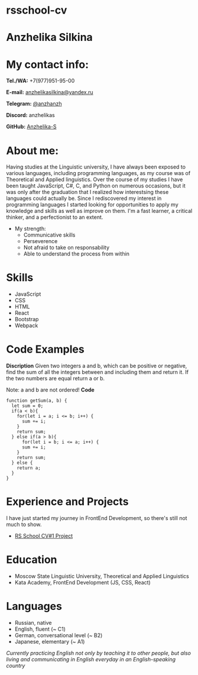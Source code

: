# rsschool-cv
# Anzhelika Silkina
# My contact info:
__Tel./WA:__ +7(977)951-95-00

__E-mail:__ anzhelikasilkina@yandex.ru

__Telegram:__ [@anzhanzh](https://t.me/anzhanzh)

__Discord:__ anzhelikas

__GitHub:__ [Anzhelika-S](https://github.com/Anzhelika-S)
# About me:
Having studies at the Linguistic university, I have always been exposed to various languages, including programming languages, as my course was of Theoretical and Applied linguistics. Over the course of my studies I have been taught JavaScript, C#, C, and Python on numerous occasions, but it was only after the graduation that I realized how interestsing these languages could actually be. Since I rediscovered my interest in programming languages I started looking for opportunities to apply my knowledge and skills as well as improve on them. I'm a fast learner, a critical thinker, and a perfectionist to an extent. 
* My strength:
  - Communicative skills
  - Perseverence
  - Not afraid to take on responsability
  - Able to understand the process from within
# Skills
- JavaScript
- CSS
- HTML
- React
- Bootstrap 
- Webpack
# Code Examples 
__Discription__
Given two integers a and b, which can be positive or negative, find the sum of all the integers between and including them and return it. If the two numbers are equal return a or b.

Note: a and b are not ordered!
__Code__
```
function getSum(a, b) {
  let sum = 0;
  if(a < b){ 
    for(let i = a; i <= b; i++) {
      sum += i; 
    }
    return sum;
  } else if(a > b){
      for(let i = b; i <= a; i++) {
      sum += i; 
    }
    return sum;
  } else {
    return a;
  } 
}
```
# Experience and Projects
I have just started my journey in FrontEnd Development, so there's still not much to show.
- [RS School CV#1 Project](https://github.com/Anzhelika-S/rsschool-cv.git)

# Education
- Moscow State Linguistic University, Theoretical and Applied Linguistics
- Kata Academy, FrontEnd Development (JS, CSS, React)

# Languages
- Russian, native
- English, fluent (~ C1)
- German, conversational level (~ B2)
- Japanese, elementary (~ A1)

_Currently practicing English not only by teaching it to other people, but also living and communicating in English everyday in an English-speaking country_
